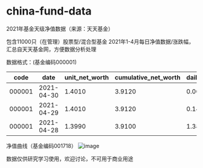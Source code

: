 # china-fund-data
2021年基金天级净值数据（来源：天天基金）

包含11000只（在管理）股票型/混合型基金 2021年1-4月每日净值数据/涨跌幅，汇总自天天基金网，方便数据分析处理

数据格式：(基金编码000001)

| code | date |  unit_net_worth   | cumulative_net_worth  | daily_growth_rate |  subscription_status   | redemption_status |
|  ----  | ----  |  ----  | ----  |  ----  | ----  |  ----  | 
|  000001 |  2021-04-30  | 1.4010  | 3.9120 | 0.00%  | 开放申购  |  开放赎回  | 
|  000001 |  2021-04-29  | 1.4010  | 3.9120 | 0.14%  | 开放申购  |  开放赎回  |  
|  000001 |  2021-04-28  | 1.3990  | 3.9100 | 1.38%  | 开放申购  |  开放赎回  | 

净值曲线（基金编码001718）
![image](https://user-images.githubusercontent.com/2771082/116817222-e5475200-ab97-11eb-93d8-8053c31d6c3e.png)


数据仅供研究学习使用，欢迎讨论，不可用于商业用途
